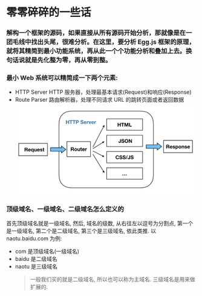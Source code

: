 # 零零碎碎的一些话

### 解构一个框架的源码，如果直接从所有源码开始分析，那就像是在一团毛线中找出头尾，很难分析。在这里，要分析 Egg.js 框架的原理，就将其精简到最小功能系统，再从此一个个功能分析和叠加上去。换句话说就是先化整为零，再从零到整。

### 最小 Web 系统可以精简成一下两个元素:

- HTTP Server HTTP 服务器，处理最基本请求(Request)和响应(Response)
- Route Parser 路由解析器，处理不同请求 URL 的跳转页面或者返回数据
  <img src='../imgs/smallest-sys.png'>

### 顶级域名、一级域名、二级域名怎么定义的

首先顶级域名就是一级域名, 然后, 域名的级数, 从右往左以逗号为分割点, 第一个是一级域名, 第二个是二级域名, 第三个是三级域名, 依此类推. 以 naotu.baidu.com 为例:

- com 是顶级域名(一级域名)
- baidu 是二级域名
- naotu 是三级域名
  > 一般我们买的就是二级域名, 所以也可以称为主域名. 三级域名是用来做扩展的.
